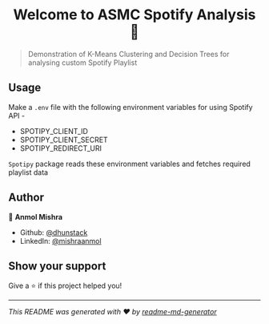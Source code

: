 <h1 align="center">Welcome to ASMC Spotify Analysis 👋</h1>
<p>
</p>

> Demonstration of K-Means Clustering and Decision Trees for analysing custom Spotify Playlist

## Usage

Make a `.env` file with the following environment variables for using Spotify API -

- SPOTIPY_CLIENT_ID
- SPOTIPY_CLIENT_SECRET
- SPOTIPY_REDIRECT_URI

`Spotipy` package reads these environment variables and fetches required playlist data


## Author

👤 **Anmol Mishra**

* Github: [@dhunstack](https://github.com/dhunstack)
* LinkedIn: [@mishraanmol](https://linkedin.com/in/mishraanmol)

## Show your support

Give a ⭐️ if this project helped you!

***
_This README was generated with ❤️ by [readme-md-generator](https://github.com/kefranabg/readme-md-generator)_